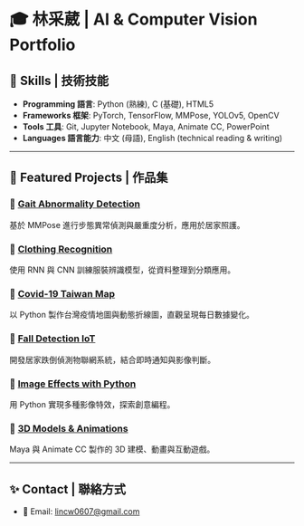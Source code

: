 # 🎓 林采葳 | AI & Computer Vision Portfolio

## 🧰 Skills | 技術技能
- **Programming 語言**: Python (熟練), C (基礎), HTML5
- **Frameworks 框架**: PyTorch, TensorFlow, MMPose, YOLOv5, OpenCV
- **Tools 工具**: Git, Jupyter Notebook, Maya, Animate CC, PowerPoint
- **Languages 語言能力**: 中文 (母語), English (technical reading & writing)

---

## 📂 Featured Projects | 作品集

### 📌 [Gait Abnormality Detection](./Gait_Abnormality_Detection)
基於 MMPose 進行步態異常偵測與嚴重度分析，應用於居家照護。

### 📌 [Clothing Recognition](./Clothing_Recognition)
使用 RNN 與 CNN 訓練服裝辨識模型，從資料整理到分類應用。

### 📌 [Covid-19 Taiwan Map](./Covid19_Taiwan_Map)
以 Python 製作台灣疫情地圖與動態折線圖，直觀呈現每日數據變化。

### 📌 [Fall Detection IoT](./Fall_Detection_IoT)
開發居家跌倒偵測物聯網系統，結合即時通知與影像判斷。

### 📌 [Image Effects with Python](./Image_Effects_Python)
用 Python 實現多種影像特效，探索創意編程。

### 📌 [3D Models & Animations](./3D_Models_and_Animations)
Maya 與 Animate CC 製作的 3D 建模、動畫與互動遊戲。

---

## ✨ Contact | 聯絡方式
- 📧 Email: lincw0607@gmail.com